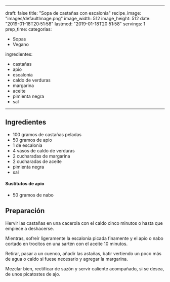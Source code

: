 
---
draft: false
title: "Sopa de castañas con escalonia"
recipe_image: "images/defaultImage.png"
image_width: 512
image_height: 512
date: "2019-01-18T20:51:58"
lastmod: "2019-01-18T20:51:58"
servings: 1
prep_time: 
categorias:
  - Sopas
  - Vegano

ingredientes:
  - castañas
  - apio
  - escalonia
  - caldo de verduras
  - margarina
  - aceite
  - pimienta negra
  - sal
---

## Ingredientes
- 100 gramos de castañas peladas
- 50 gramos de apio
- 1  de escalonia
- 4 vasos de caldo de verduras
- 2 cucharadas de margarina
- 2 cucharadas de aceite
- pimienta negra
- sal
#### Sustitutos de apio
- 50 gramos de nabo

## Preparación
Hervir las castañas en una cacerola con el caldo cinco minutos o hasta que empiece a deshacerse.

Mientras, sofreír ligeramente la escalonia picada finamente y el apio o nabo cortado en trocitos en una sartén con el aceite 10 minutos.

Retirar, pasar a un cuenco, añadir las astañas, batir vertiendo un poco más de agua o caldo si fuese necesario y agregar la margarina.

Mezclar bien, rectificar de sazón y servir caliente acompañado, si se desea, de unos picatostes de ajo.


